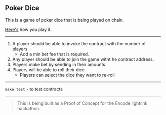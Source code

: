 ## Poker Dice

This is a game of poker dice that is being played on chain.

[Here's](https://www.youtube.com/watch?v=9InZ9eEnXzs) how you play it.

---

1. A player should be able to invoke the contract with the number of players.
   - Add a min bet fee that is required.
2. Any player should be able to join the game witht he contract address.
3. Players make bet by sending in their amounts.
4. Players will be able to roll their dice
   - Players can select the dice they want to re-roll

---

`make test` - to test contracts

---

> This is being built as a Proof of Concept for the Encode lightlink hackathon.
